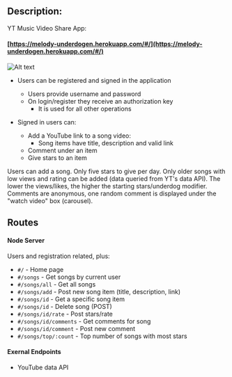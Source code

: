 ##  Description:

YT Music Video Share App:

#### [https://melody-underdogen.herokuapp.com/#/](https://melody-underdogen.herokuapp.com/#/)

![Alt text](relative/path/to/img.jpg?raw=true "Title")

* Users can be registered and signed in the application
  * Users provide username and password
  * On login/register they receive an authorization key
    * It is used for all other operations

* Signed in users can:
  * Add a YouTube link to a song video:
    * Song items have title, description and valid link
  * Comment under an item
  * Give stars to an item

Users can add a song. Only five stars to give per day. Only older songs with low
views and rating can be added (data queried from YT's data API).
The lower the views/likes, the higher the starting stars/underdog modifier. Comments are anonymous, one random comment is displayed
under the "watch video" box (carousel).

## Routes
 #### Node Server

Users and registration related, plus:

* `#/` - Home page
* `#/songs` - Get songs by current user
* `#/songs/all` - Get all songs
* `#/songs/add` - Post new song item (title, description, link)
* `#/songs/id` - Get a specific song item
* `#/songs/id` - Delete song (POST)
* `#/songs/id/rate` - Post stars/rate
* `#/songs/id/comments` - Get comments for song
* `#/songs/id/comment` - Post new comment
* `#/songs/top/:count` - Top number of songs with most stars

#### Exernal Endpoints

* YouTube data API
